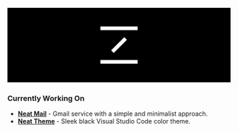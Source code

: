 ![mrnz Header Background](https://github.com/mrnzdev/mrnzdev/blob/main/mrnz-header.png)

### Currently Working On

- [**Neat Mail**](https://neatmail.xyz) - Gmail service with a simple and minimalist approach.
- [**Neat Theme**](https://marketplace.visualstudio.com/items?itemName=mrnzdev.neat-theme) - Sleek black Visual Studio Code color theme.
